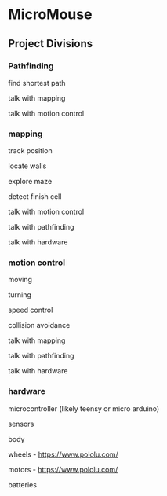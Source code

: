 # MicroMouse #

## Project Divisions

### Pathfinding

find shortest path

talk with mapping

talk with motion control

### mapping

track position

locate walls

 explore maze

detect finish cell

talk with motion control

talk with pathfinding

talk with hardware

### motion control

moving

turning

speed control

collision avoidance

talk with mapping

talk with pathfinding

talk with hardware

### hardware

microcontroller (likely teensy or micro arduino)

sensors

body

wheels - https://www.pololu.com/  

motors -  https://www.pololu.com/  

batteries
